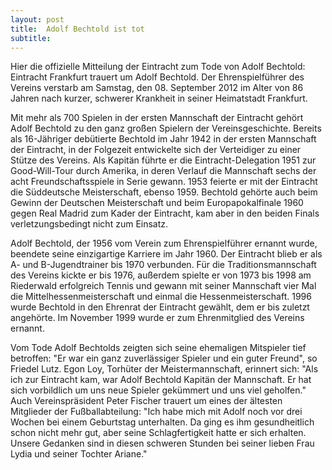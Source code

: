 ```yaml
---
layout: post
title:  Adolf Bechtold ist tot
subtitle:  
---
```


Hier die offizielle Mitteilung der Eintracht zum Tode von Adolf Bechtold: Eintracht Frankfurt trauert um Adolf Bechtold. Der Ehrenspielführer des Vereins verstarb am Samstag, den 08. September 2012 im Alter von 86 Jahren nach kurzer, schwerer Krankheit in seiner Heimatstadt Frankfurt.

Mit mehr als 700 Spielen in der ersten Mannschaft der Eintracht gehört Adolf Bechtold zu den ganz großen Spielern der Vereinsgeschichte. Bereits als 16-Jähriger debütierte Bechtold im Jahr 1942 in der ersten Mannschaft der Eintracht, in der Folgezeit entwickelte sich der Verteidiger zu einer Stütze des Vereins. Als Kapitän führte er die Eintracht-Delegation 1951 zur Good-Will-Tour durch Amerika, in deren Verlauf die Mannschaft sechs der acht Freundschaftsspiele in Serie gewann. 1953 feierte er mit der Eintracht die Süddeutsche Meisterschaft, ebenso 1959. Bechtold gehörte auch beim Gewinn der Deutschen Meisterschaft und beim Europapokalfinale 1960 gegen Real Madrid zum Kader der Eintracht, kam aber in den beiden Finals verletzungsbedingt nicht zum Einsatz.

Adolf Bechtold, der 1956 vom Verein zum Ehrenspielführer ernannt wurde, beendete seine einzigartige Karriere im Jahr 1960. Der Eintracht blieb er als A- und B-Jugendtrainer bis 1970 verbunden. Für die Traditionsmannschaft des Vereins kickte er bis 1976, außerdem spielte er von 1973 bis 1998 am Riederwald erfolgreich Tennis und gewann mit seiner Mannschaft vier Mal die Mittelhessenmeisterschaft und einmal die Hessenmeisterschaft. 1996 wurde Bechtold in den Ehrenrat der Eintracht gewählt, dem er bis zuletzt angehörte. Im November 1999 wurde er zum Ehrenmitglied des Vereins ernannt.

Vom Tode Adolf Bechtolds zeigten sich seine ehemaligen Mitspieler tief betroffen: "Er war ein ganz zuverlässiger Spieler und ein guter Freund", so Friedel Lutz. Egon Loy, Torhüter der Meistermannschaft, erinnert sich: "Als ich zur Eintracht kam, war Adolf Bechtold Kapitän der Mannschaft. Er hat sich vorbildlich um uns neue Spieler gekümmert und uns viel geholfen." Auch Vereinspräsident Peter Fischer trauert um eines der ältesten Mitglieder der Fußballabteilung: "Ich habe mich mit Adolf noch vor drei Wochen bei einem Geburtstag unterhalten. Da ging es ihm gesundheitlich schon nicht mehr gut, aber seine Schlagfertigkeit hatte er sich erhalten. Unsere Gedanken sind in diesen schweren Stunden bei seiner lieben Frau Lydia und seiner Tochter Ariane."
